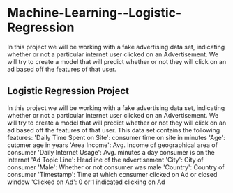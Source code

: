 # Machine-Learning--Logistic-Regression
In this project we will be working with a fake advertising data set, indicating whether or not a particular internet user clicked on an Advertisement. We will try to create a model that will predict whether or not they will click on an ad based off the features of that user.

## Logistic Regression Project
In this project we will be working with a fake advertising data set, indicating whether or not a particular internet user clicked on an Advertisement. We will try to create a model that will predict whether or not they will click on an ad based off the features of that user.
This data set contains the following features:
'Daily Time Spent on Site': consumer time on site in minutes
'Age': cutomer age in years
'Area Income': Avg. Income of geographical area of consumer
'Daily Internet Usage': Avg. minutes a day consumer is on the internet
'Ad Topic Line': Headline of the advertisement
'City': City of consumer
'Male': Whether or not consumer was male
'Country': Country of consumer
'Timestamp': Time at which consumer clicked on Ad or closed window
'Clicked on Ad': 0 or 1 indicated clicking on Ad
